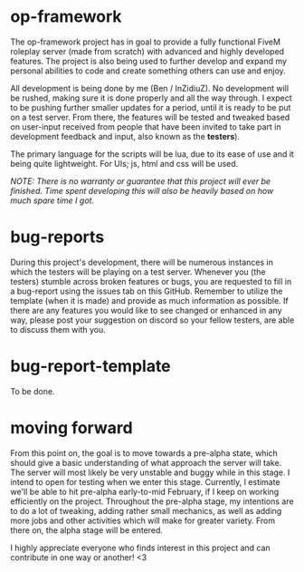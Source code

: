 # op-framework
The op-framework project has in goal to provide a fully functional FiveM roleplay server (made from scratch) with advanced and highly developed features. The project is also being used to further develop and expand my personal abilities to code and create something others can use and enjoy.

All development is being done by me (Ben / InZidiuZ). No development will be rushed, making sure it is done properly and all the way through. I expect to be pushing further smaller updates for a period, until it is ready to be put on a test server. From there, the features will be tested and tweaked based on user-input received from people that have been invited to take part in development feedback and input, also known as the **testers**).

The primary language for the scripts will be lua, due to its ease of use and it being quite lightweight. For UIs; js, html and css will be used.

*NOTE: There is no warranty or guarantee that this project will ever be finished. Time spent developing this will also be heavily based on how much spare time I got.* 

# bug-reports
During this project's development, there will be numerous instances in which the testers will be playing on a test server. Whenever you (the testers) stumble across broken features or bugs, you are requested to fill in a bug-report using the issues tab on this GitHub. Remember to utilize the template (when it is made) and provide as much information as possible. If there are any features you would like to see changed or enhanced in any way, please post your suggestion on discord so your fellow testers, are able to discuss them with you.

# bug-report-template
To be done.

# moving forward
From this point on, the goal is to move towards a pre-alpha state, which should give a basic understanding of what approach the server will take. The server will most likely be very unstable and buggy while in this stage. I intend to open for testing when we enter this stage. Currently, I estimate we'll be able to hit pre-alpha early-to-mid February, if I keep on working efficiently on the project. Throughout the pre-alpha stage, my intentions are to do a lot of tweaking, adding rather small mechanics, as well as adding more jobs and other activities which will make for greater variety. From there on, the alpha stage will be entered.


I highly appreciate everyone who finds interest in this project and can contribute in one way or another! <3
